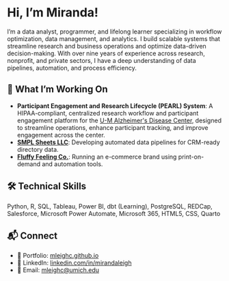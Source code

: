 # Hi, I’m Miranda!
I’m a data analyst, programmer, and lifelong learner specializing in workflow optimization, data management, and analytics. I build scalable systems that streamline research and business operations and optimize data-driven decision-making. With over nine years of experience across research, nonprofit, and private sectors, I have a deep understanding of data pipelines, automation, and process efficiency.

## 🔧 What I’m Working On
- **Participant Engagement and Research Lifecycle (PEARL) System**: A HIPAA-compliant, centralized research workflow and participant engagement platform for the [U-M Alzheimer's Disease Center](https://medresearch.umich.edu/labs-departments/centers/madc/about), designed to streamline operations, enhance participant tracking, and improve engagement across the center.
- **[SMPL Sheets LLC](https://www.smplsheets.com/)**: Developing automated data pipelines for CRM-ready directory data.
- **[Fluffy Feeling Co.](https://fluffyfeelingco.etsy.com)**: Running an e-commerce brand using print-on-demand and automation tools.

## 🛠 Technical Skills
Python, R, SQL, Tableau, Power BI, dbt (Learning), PostgreSQL, REDCap, Salesforce, Microsoft Power Automate, Microsoft 365, HTML5, CSS, Quarto

## 📬 Connect
- 🔗 Portfolio: [mleighc.github.io](https://mleighc.github.io/)
- 💼 LinkedIn: [linkedin.com/in/mirandaleigh](https://www.linkedin.com/in/mirandaleigh/)
- 📧 Email: mleighc@umich.edu

